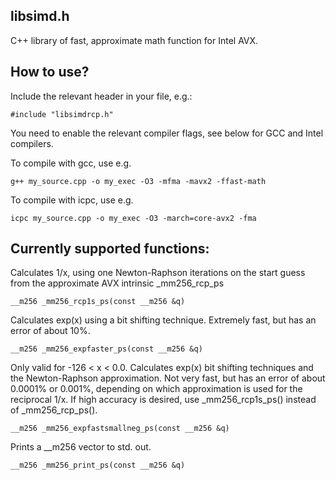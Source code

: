 libsimd.h
----------

C++ library of fast, approximate math function for Intel AVX.

How to use?
----------
Include the relevant header in your file, e.g.:

    #include "libsimdrcp.h"

You need to enable the relevant compiler flags, see below for GCC and Intel compilers.

To compile with gcc, use e.g.

    g++ my_source.cpp -o my_exec -O3 -mfma -mavx2 -ffast-math

To compile with icpc, use e.g.

    icpc my_source.cpp -o my_exec -O3 -march=core-avx2 -fma


Currently supported functions:
----------

Calculates 1/x, using one Newton-Raphson iterations on the start guess from the approximate AVX intrinsic _mm256_rcp_ps 

    __m256 _mm256_rcp1s_ps(const __m256 &q)
    
Calculates exp(x) using a bit shifting technique. Extremely fast, but has an error of about 10%.

    __m256 _mm256_expfaster_ps(const __m256 &q)
    
Only valid for -126 < x < 0.0.  Calculates exp(x) bit shifting techniques and the Newton-Raphson approximation. Not very fast, but has an error of about 0.0001% or 0.001%, depending on which approximation is used for the reciprocal 1/x. If high accuracy is desired, use _mm256_rcp1s_ps() instead of _mm256_rcp_ps().

    __m256 _mm256_expfastsmallneg_ps(const __m256 &q)

Prints a __m256 vector to std. out.

    __m256 _mm256_print_ps(const __m256 &q)
